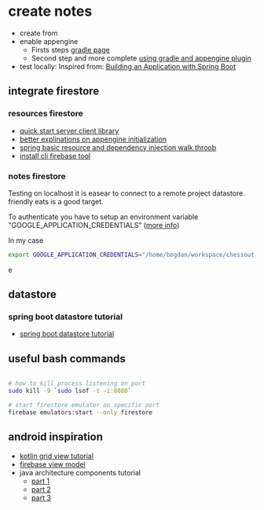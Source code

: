 # create notes
- create from 
- enable appengine
   - Firsts steps [gradle page](https://github.com/GoogleCloudPlatform/app-gradle-plugin)
   - Second step and more complete [using gradle and appengine plugin](https://cloud.google.com/appengine/docs/flexible/java/using-gradle)
- test locally: Inspired from:  [Building an Application with Spring Boot](https://spring.io/guides/gs/spring-boot/)

## integrate firestore
### resources firestore
- [quick start server client library](https://cloud.google.com/firestore/docs/quickstart-servers)
- [better explinations on appengine initialization](https://firebase.google.com/docs/firestore/quickstart)
- [spring basic resource and dependency injection walk throob](https://www.baeldung.com/spring-annotations-resource-inject-autowire)
- [install cli firebase tool](https://firebase.google.com/docs/cli/#install-cli-mac-linux)

### notes firestore
Testing on localhost it is easear to connect to a remote project datastore. friendly eats is a good target.  

To authenticate you have to setup an environment variable "GOOGLE_APPLICATION_CREDENTIALS" ([more info](https://cloud.google.com/docs/authentication/production#auth-cloud-implicit-java))

In my case
```bash
export GOOGLE_APPLICATION_CREDENTIALS="/home/bogdan/workspace/chessout-v2/backend/firebase-chessout-v2.json"
```
e

## datastore
### spring boot datastore tutorial
- [spring boot datastore tutorial](https://codelabs.developers.google.com/codelabs/cloud-spring-datastore/index.html?index=..%2F..index#0)

## useful bash commands
```bash

# how to kill process listening on port
sudo kill -9 `sudo lsof -t -i:8080`

# start firestore emulator on specific port
firebase emulators:start --only firestore

```

## android inspiration
- [kotlin grid view tutorial](https://www.youtube.com/watch?v=sODa2KgfiNo)
- [firebase view model](https://medium.com/@lgvalle/firebase-viewmodels-livedata-cb64c5ee4f95)
- java architecture components tutorial
  - [ part 1](https://www.youtube.com/watch?v=ARpn-1FPNE4)
  - [ part 2](https://www.youtube.com/watch?v=Jwdty9jQN0E)
  - [ part 3](https://www.youtube.com/watch?v=0cg09tlAAQ0)
